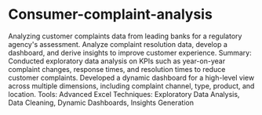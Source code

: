 # Consumer-complaint-analysis
Analyzing customer complaints data from leading banks for a regulatory agency's assessment. Analyze complaint resolution data, develop a dashboard, and derive insights to improve customer experience.
Summary: Conducted exploratory data analysis on KPIs such as year-on-year complaint changes, response times, and resolution times to reduce customer complaints. Developed a dynamic dashboard for a high-level view across multiple dimensions, including complaint channel, type, product, and location.
Tools: Advanced Excel                                   Techniques: Exploratory Data Analysis, Data Cleaning, Dynamic Dashboards, Insights Generation
